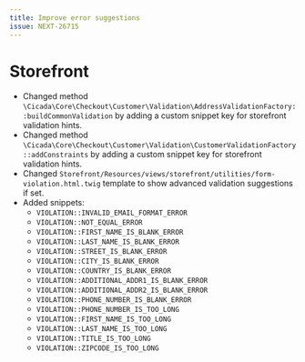 ```yaml
---
title: Improve error suggestions
issue: NEXT-26715
---
```

# Storefront
* Changed method `\Cicada\Core\Checkout\Customer\Validation\AddressValidationFactory::buildCommonValidation` by adding a custom snippet key for storefront validation hints.
* Changed method `\Cicada\Core\Checkout\Customer\Validation\CustomerValidationFactory::addConstraints` by adding a custom snippet key for storefront validation hints.
* Changed `Storefront/Resources/views/storefront/utilities/form-violation.html.twig` template to show advanced validation suggestions if set.
* Added snippets:
  * `VIOLATION::INVALID_EMAIL_FORMAT_ERROR`
  * `VIOLATION::NOT_EQUAL_ERROR`
  * `VIOLATION::FIRST_NAME_IS_BLANK_ERROR`
  * `VIOLATION::LAST_NAME_IS_BLANK_ERROR`
  * `VIOLATION::STREET_IS_BLANK_ERROR`
  * `VIOLATION::CITY_IS_BLANK_ERROR`
  * `VIOLATION::COUNTRY_IS_BLANK_ERROR`
  * `VIOLATION::ADDITIONAL_ADDR1_IS_BLANK_ERROR`
  * `VIOLATION::ADDITIONAL_ADDR2_IS_BLANK_ERROR`
  * `VIOLATION::PHONE_NUMBER_IS_BLANK_ERROR`
  * `VIOLATION::PHONE_NUMBER_IS_TOO_LONG`
  * `VIOLATION::FIRST_NAME_IS_TOO_LONG`
  * `VIOLATION::LAST_NAME_IS_TOO_LONG`
  * `VIOLATION::TITLE_IS_TOO_LONG`
  * `VIOLATION::ZIPCODE_IS_TOO_LONG`
